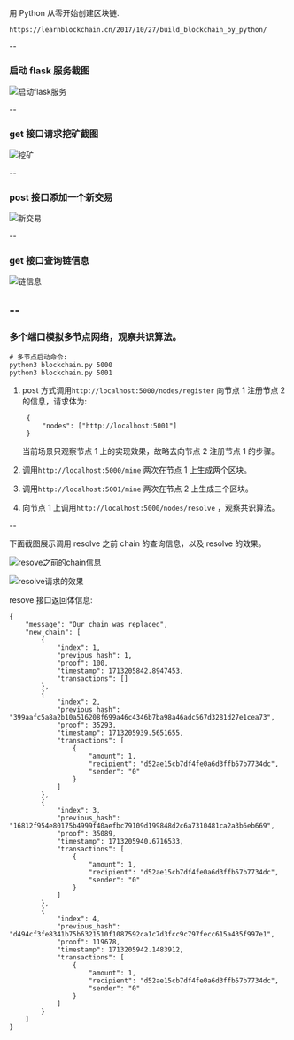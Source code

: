 用 Python 从零开始创建区块链.

```
https://learnblockchain.cn/2017/10/27/build_blockchain_by_python/
```

--

### 启动 flask 服务截图

![启动flask服务](./resource/00bootserver.png "启动flask服务")

--

### get 接口请求挖矿截图

![挖矿](./resource/01mine.png "挖矿")

--

### post 接口添加一个新交易

![新交易](./resource/02trans-new.png "新交易")

--

### get 接口查询链信息

![链信息](./resource/03chain-info.png "链信息")

## --

### 多个端口模拟多节点网络，观察共识算法。

```
# 多节点启动命令:
python3 blockchain.py 5000
python3 blockchain.py 5001
```

1. post 方式调用`http://localhost:5000/nodes/register` 向节点 1 注册节点 2 的信息，请求体为:

   ```
    {
        "nodes": ["http://localhost:5001"]
    }
   ```

   当前场景只观察节点 1 上的实现效果，故略去向节点 2 注册节点 1 的步骤。

1. 调用`http://localhost:5000/mine` 两次在节点 1 上生成两个区块。
1. 调用`http://localhost:5001/mine` 两次在节点 2 上生成三个区块。
1. 向节点 1 上调用`http://localhost:5000/nodes/resolve` ，观察共识算法。

--

下面截图展示调用 resolve 之前 chain 的查询信息，以及 resolve 的效果。

![resove之前的chain信息](./resource/04chain-before-resolve.png "resove之前的chain信息")

![resolve请求的效果](./resource/05resove-1.png "resolve请求的效果")

resove 接口返回体信息:

```
{
    "message": "Our chain was replaced",
    "new_chain": [
        {
            "index": 1,
            "previous_hash": 1,
            "proof": 100,
            "timestamp": 1713205842.8947453,
            "transactions": []
        },
        {
            "index": 2,
            "previous_hash": "399aafc5a8a2b10a516208f699a46c4346b7ba98a46adc567d3281d27e1cea73",
            "proof": 35293,
            "timestamp": 1713205939.5651655,
            "transactions": [
                {
                    "amount": 1,
                    "recipient": "d52ae15cb7df4fe0a6d3ffb57b7734dc",
                    "sender": "0"
                }
            ]
        },
        {
            "index": 3,
            "previous_hash": "16812f954e80175b4999f40aefbc79109d199848d2c6a7310481ca2a3b6eb669",
            "proof": 35089,
            "timestamp": 1713205940.6716533,
            "transactions": [
                {
                    "amount": 1,
                    "recipient": "d52ae15cb7df4fe0a6d3ffb57b7734dc",
                    "sender": "0"
                }
            ]
        },
        {
            "index": 4,
            "previous_hash": "d494cf3fe8341b75b6321510f1087592ca1c7d3fcc9c797fecc615a435f997e1",
            "proof": 119678,
            "timestamp": 1713205942.1483912,
            "transactions": [
                {
                    "amount": 1,
                    "recipient": "d52ae15cb7df4fe0a6d3ffb57b7734dc",
                    "sender": "0"
                }
            ]
        }
    ]
}
```
